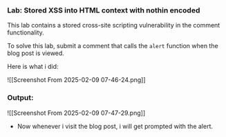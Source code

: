 
### Lab: Stored XSS into HTML context with nothin encoded

This lab contains a stored cross-site scripting vulnerability in the comment functionality.

To solve this lab, submit a comment that calls the `alert` function when the blog post is viewed.

Here is what i did:

![[Screenshot From 2025-02-09 07-46-24.png]]


### Output:

![[Screenshot From 2025-02-09 07-47-29.png]]

- Now whenever i visit the blog post, i will get prompted with the alert.